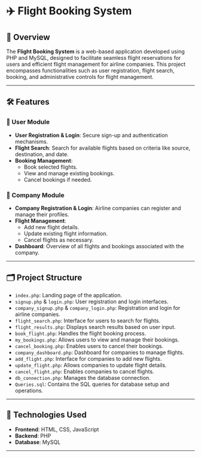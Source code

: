 # ✈️ Flight Booking System

## 📌 Overview

The **Flight Booking System** is a web-based application developed using PHP and MySQL, designed to facilitate seamless flight reservations for users and efficient flight management for airline companies. This project encompasses functionalities such as user registration, flight search, booking, and administrative controls for flight management.

---

## 🛠️ Features

### 👤 User Module

- **User Registration & Login**: Secure sign-up and authentication mechanisms.
- **Flight Search**: Search for available flights based on criteria like source, destination, and date.
- **Booking Management**:
  - Book selected flights.
  - View and manage existing bookings.
  - Cancel bookings if needed.

### 🏢 Company Module

- **Company Registration & Login**: Airline companies can register and manage their profiles.
- **Flight Management**:
  - Add new flight details.
  - Update existing flight information.
  - Cancel flights as necessary.
- **Dashboard**: Overview of all flights and bookings associated with the company.

---

## 🗂️ Project Structure

- `index.php`: Landing page of the application.
- `signup.php` & `login.php`: User registration and login interfaces.
- `company_signup.php` & `company_login.php`: Registration and login for airline companies.
- `flight_search.php`: Interface for users to search for flights.
- `flight_results.php`: Displays search results based on user input.
- `book_flight.php`: Handles the flight booking process.
- `my_bookings.php`: Allows users to view and manage their bookings.
- `cancel_booking.php`: Enables users to cancel their bookings.
- `company_dashboard.php`: Dashboard for companies to manage flights.
- `add_flight.php`: Interface for companies to add new flights.
- `update_flight.php`: Allows companies to update flight details.
- `cancel_flight.php`: Enables companies to cancel flights.
- `db_connection.php`: Manages the database connection.
- `Queries.sql`: Contains the SQL queries for database setup and operations.

---

## 🧰 Technologies Used

- **Frontend**: HTML, CSS, JavaScript
- **Backend**: PHP
- **Database**: MySQL

---
